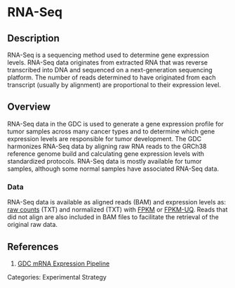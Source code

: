 # RNA-Seq #
## Description ##

RNA-Seq is a sequencing method used to determine gene expression levels. RNA-Seq data originates from extracted RNA that was reverse transcribed into DNA and sequenced on a next-generation sequencing platform. The number of reads determined to have originated from each transcript (usually by alignment) are proportional to their expression level.

## Overview ##

RNA-Seq data in the GDC is used to generate a gene expression profile for tumor samples across many cancer types and to determine which gene expression levels are responsible for tumor development. The GDC harmonizes RNA-Seq data by aligning raw RNA reads to the GRCh38 reference genome build and calculating gene expression levels with standardized protocols. RNA-Seq data is mostly available for tumor samples, although some normal samples have associated RNA-Seq data.

### Data ###

RNA-Seq data is available as aligned reads (BAM) and expression levels as: [raw counts](HTSeq-Counts.md) (TXT) and normalized (TXT) with [FPKM](HTSeq-FPKM.md) or [FPKM-UQ](HTSeq-FPKM-UQ.md). Reads that did not align are also included in BAM files to facilitate the retrieval of the original raw data.   

## References ##
1. [GDC mRNA Expression Pipeline](https://docs.gdc.cancer.gov/Data/Bioinformatics_Pipelines/Expression_mRNA_Pipeline/)

Categories: Experimental Strategy
